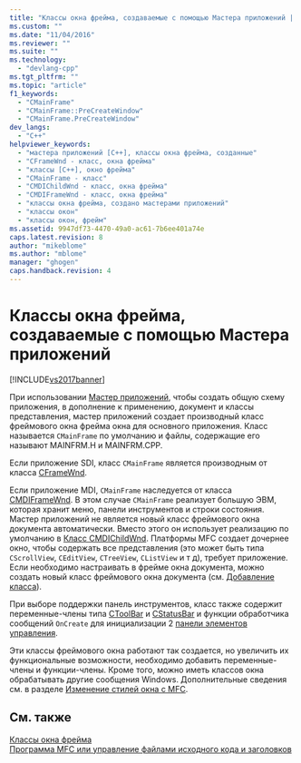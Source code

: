 ```yaml
---
title: "Классы окна фрейма, создаваемые с помощью Мастера приложений | Microsoft Docs"
ms.custom: ""
ms.date: "11/04/2016"
ms.reviewer: ""
ms.suite: ""
ms.technology: 
  - "devlang-cpp"
ms.tgt_pltfrm: ""
ms.topic: "article"
f1_keywords: 
  - "CMainFrame"
  - "CMainFrame::PreCreateWindow"
  - "CMainFrame.PreCreateWindow"
dev_langs: 
  - "C++"
helpviewer_keywords: 
  - "мастера приложений [C++], классы окна фрейма, созданные"
  - "CFrameWnd - класс, окна фрейма"
  - "классы [C++], окно фрейма"
  - "CMainFrame - класс"
  - "CMDIChildWnd - класс, окна фрейма"
  - "CMDIFrameWnd - класс, окна фрейма"
  - "классы окна фрейма, создано мастерами приложений"
  - "классы окон"
  - "классы окон, фрейм"
ms.assetid: 9947df73-4470-49a0-ac61-7b6ee401a74e
caps.latest.revision: 8
author: "mikeblome"
ms.author: "mblome"
manager: "ghogen"
caps.handback.revision: 4
---
```

# Классы окна фрейма, создаваемые с помощью Мастера приложений
[!INCLUDE[vs2017banner](../assembler/inline/includes/vs2017banner.md)]

При использовании [Мастер приложений](../ide/creating-desktop-projects-by-using-application-wizards.md), чтобы создать общую схему приложения, в дополнение к применению, документ и классы представления, мастер приложений создает производный класс фреймового окна фрейма окна для основного приложения.  Класс называется `CMainFrame` по умолчанию и файлы, содержащие его называют MAINFRM.H и MAINFRM.CPP.  
  
 Если приложение SDI, класс `CMainFrame` является производным от класса [CFrameWnd](../mfc/reference/cframewnd-class.md).  
  
 Если приложение MDI, `CMainFrame` наследуется от класса [CMDIFrameWnd](../mfc/reference/cmdiframewnd-class.md).  В этом случае `CMainFrame` реализует большую ЭВМ, которая хранит меню, панели инструментов и строки состояния.  Мастер приложений не является новый класс фреймового окна документа автоматически.  Вместо этого он использует реализацию по умолчанию в [Класс CMDIChildWnd](../mfc/reference/cmdichildwnd-class.md).  Платформы MFC создает дочернее окно, чтобы содержать все представления \(это может быть типа `CScrollView`, `CEditView`, `CTreeView`, `CListView` и т д\), требует приложение.  Если необходимо настраивать в фрейме окна документа, можно создать новый класс фреймового окна документа \(см. [Добавление класса](../Topic/Adding%20a%20Class%20\(Visual%20C++\).md)\).  
  
 При выборе поддержки панель инструментов, класс также содержит переменные\-члены типа [CToolBar](../mfc/reference/ctoolbar-class.md) и [CStatusBar](../mfc/reference/cstatusbar-class.md) и функции обработчика сообщений `OnCreate` для инициализации 2 [панели элементов управления](../Topic/Control%20Bars.md).  
  
 Эти классы фреймового окна работают так создается, но увеличить их функциональные возможности, необходимо добавить переменные\-члены и функции\-члены.  Кроме того, можно иметь классов окна обрабатывать другие сообщения Windows.  Дополнительные сведения см. в разделе [Изменение стилей окна с MFC](../Topic/Changing%20the%20Styles%20of%20a%20Window%20Created%20by%20MFC.md).  
  
## См. также  
 [Классы окна фрейма](../mfc/frame-window-classes.md)   
 [Программа MFC или управление файлами исходного кода и заголовков](../ide/mfc-program-or-control-source-and-header-files.md)
